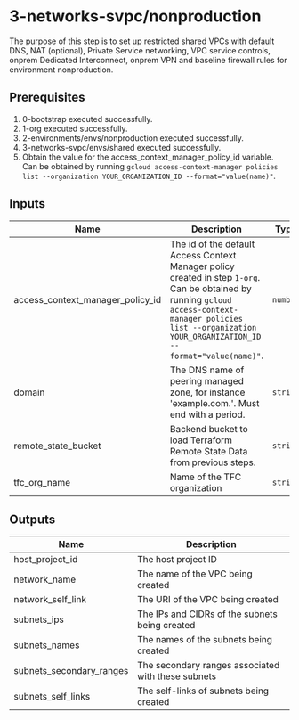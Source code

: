 # 3-networks-svpc/nonproduction

The purpose of this step is to set up restricted shared VPCs with default DNS, NAT (optional), Private Service networking, VPC service controls, onprem Dedicated Interconnect, onprem VPN and baseline firewall rules for environment nonproduction.

## Prerequisites

1. 0-bootstrap executed successfully.
1. 1-org executed successfully.
1. 2-environments/envs/nonproduction executed successfully.
1. 3-networks-svpc/envs/shared executed successfully.
1. Obtain the value for the access_context_manager_policy_id variable. Can be obtained by running `gcloud access-context-manager policies list --organization YOUR_ORGANIZATION_ID --format="value(name)"`.

<!-- BEGINNING OF PRE-COMMIT-TERRAFORM DOCS HOOK -->
## Inputs

| Name | Description | Type | Default | Required |
|------|-------------|------|---------|:--------:|
| access\_context\_manager\_policy\_id | The id of the default Access Context Manager policy created in step `1-org`. Can be obtained by running `gcloud access-context-manager policies list --organization YOUR_ORGANIZATION_ID --format="value(name)"`. | `number` | n/a | yes |
| domain | The DNS name of peering managed zone, for instance 'example.com.'. Must end with a period. | `string` | n/a | yes |
| remote\_state\_bucket | Backend bucket to load Terraform Remote State Data from previous steps. | `string` | n/a | yes |
| tfc\_org\_name | Name of the TFC organization | `string` | `""` | no |

## Outputs

| Name | Description |
|------|-------------|
| host\_project\_id | The host project ID |
| network\_name | The name of the VPC being created |
| network\_self\_link | The URI of the VPC being created |
| subnets\_ips | The IPs and CIDRs of the subnets being created |
| subnets\_names | The names of the subnets being created |
| subnets\_secondary\_ranges | The secondary ranges associated with these subnets |
| subnets\_self\_links | The self-links of subnets being created |

<!-- END OF PRE-COMMIT-TERRAFORM DOCS HOOK -->
